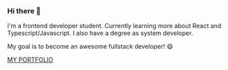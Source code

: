 ### Hi there 👋

I'm a frontend developer student.
Currently learning more about React and Typescript/Javascript. 
I also have a degree as system developer.

My goal is to become an awesome fullstack developer! 😄

[MY PORTFOLIO](https://isabellaes.netlify.app/)
  

